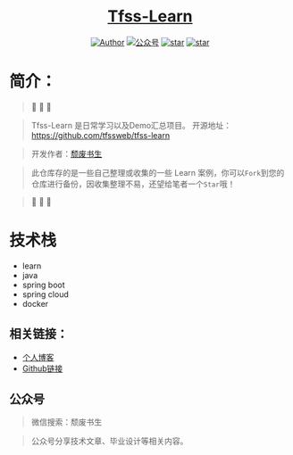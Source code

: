 <h1 align="center"><a href="https://github.com/tfssweb" target="_blank">Tfss-Learn</a></h1>

<p align="center">
<a href="https://tfssweb.github.io/"><img alt="Author" src="https://img.shields.io/badge/author-%E9%A2%93%E5%BA%9F%E4%B9%A6%E7%94%9F-blue.svg"/></a>  <a href="https://tfssweb.github.io/"><img alt="公众号" src="https://img.shields.io/badge/公众号-颓废书生-mauve.svg"/></a>  <a href="https://github.com/tfssweb/tfss-learn"><img alt="star" src="https://img.shields.io/github/stars/tfssweb/tfss-learn.svg?label=Stars&style=social"/></a>  <a href="https://github.com/tfssweb/tfss-learn"><img alt="star" src="https://img.shields.io/github/forks/tfssweb/tfss-learn.svg?label=Forks&style=social"/></a>

</p>

# 简介：
> :whale: :whale: :whale:

> Tfss-Learn 是日常学习以及Demo汇总项目。 开源地址：https://github.com/tfssweb/tfss-learn

> 开发作者：[颓废书生](https://tfssweb.github.io/)

> 此仓库存的是一些自己整理或收集的一些 Learn 案例，你可以`Fork`到您的仓库进行备份，因收集整理不易，还望给笔者一个`Star`哦！

> :whale: :whale: :whale:

# 技术栈

- learn
- java
- spring boot
- spring cloud
- docker



## 相关链接：

- [个人博客](https://tfssweb.github.io/)
- [Github链接](https://github.com/tfssweb/)


## 公众号

> 微信搜索：颓废书生

> 公众号分享技术文章、毕业设计等相关内容。

